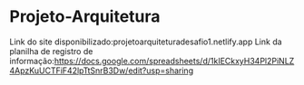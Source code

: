 # Projeto-Arquitetura
Link do site disponibilizado:projetoarquiteturadesafio1.netlify.app
Link da planilha de registro de informação:https://docs.google.com/spreadsheets/d/1kIECkxyH34Pl2PiNLZ4ApzKuUCTFiF42lpTtSnrB3Dw/edit?usp=sharing
